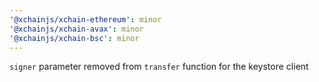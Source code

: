 ```yaml
---
'@xchainjs/xchain-ethereum': minor
'@xchainjs/xchain-avax': minor
'@xchainjs/xchain-bsc': minor
---
```


`signer` parameter removed from `transfer` function for the keystore client
